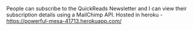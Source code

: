 People can subscribe to the QuickReads Newsletter and I can view their subscription details using a MailChimp API.
Hosted in heroku -
https://powerful-mesa-41713.herokuapp.com/
